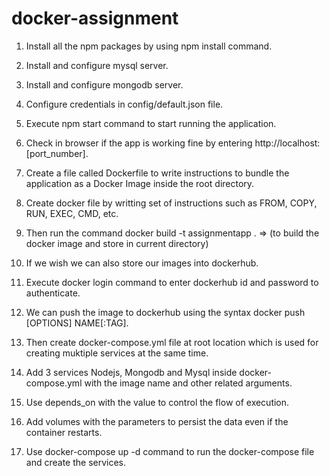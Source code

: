 # docker-assignment
1. Install all the npm packages by using npm install command.
 
2. Install and configure mysql server.
 
3. Install and configure mongodb server.
 
4. Configure credentials in config/default.json file.

5. Execute npm start command to start running the application.
 
6. Check in browser if the app is working fine by entering http://localhost:[port_number].
 
7. Create a file called Dockerfile to write instructions to bundle the application as a Docker Image inside the root directory.
 
8. Create docker file by writting set of instructions such as FROM, COPY, RUN, EXEC, CMD, etc.
 
9. Then run the command docker build -t assignmentapp .  => (to build the docker image and store in current directory)
 
10. If we wish we can also store our images into dockerhub.
 
11. Execute docker login command to enter dockerhub id and password to authenticate.
 
12. We can push the image to dockerhub using the syntax docker push [OPTIONS] NAME[:TAG].
 
13. Then create docker-compose.yml file at root location which is used for creating muktiple services at the same time.
 
14. Add 3 services Nodejs, Mongodb and Mysql inside docker-compose.yml with the image name and other related arguments.
 
15. Use depends_on with the value to control the flow of execution.

16. Add volumes with the parameters to persist the data even if the container restarts.
 
17. Use docker-compose up -d command to run the docker-compose file and create the services.
